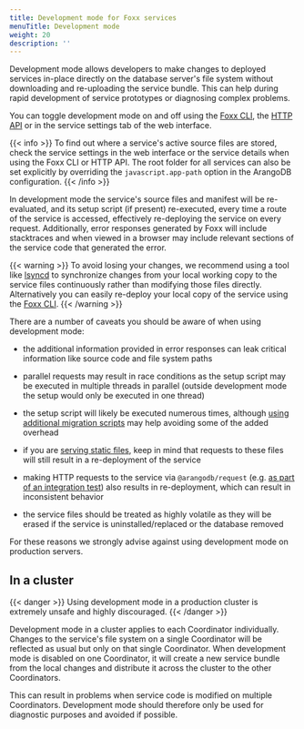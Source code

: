 ```yaml
---
title: Development mode for Foxx services
menuTitle: Development mode
weight: 20
description: ''
---
```

Development mode allows developers to make changes to deployed services
in-place directly on the database server's file system without downloading
and re-uploading the service bundle. This can help during rapid development
of service prototypes or diagnosing complex problems.

You can toggle development mode on and off using
the [Foxx CLI](../../../components/tools/foxx-cli/_index.md),
the [HTTP API](../../http-api/foxx.md#miscellaneous) or
in the service settings tab of the web interface.

{{< info >}}
To find out where a service's active source files are stored, check the
service settings in the web interface or the service details when using
the Foxx CLI or HTTP API. The root folder for all services can also be
set explicitly by overriding the `javascript.app-path` option in the
ArangoDB configuration.
{{< /info >}}

In development mode the service's source files and manifest will be
re-evaluated, and its setup script (if present) re-executed,
every time a route of the service is accessed,
effectively re-deploying the service on every request.
Additionally, error responses generated by Foxx will include stacktraces and
when viewed in a browser may include relevant sections of the service code
that generated the error.

{{< warning >}}
To avoid losing your changes, we recommend using a tool like
[lsyncd](https://github.com/axkibe/lsyncd) to synchronize changes from your
local working copy to the service files continuously rather than modifying
those files directly.
Alternatively you can easily re-deploy your local copy of the service using
the [Foxx CLI](../../../components/tools/foxx-cli/_index.md).
{{< /warning >}}

There are a number of caveats you should be aware of
when using development mode:

- the additional information provided in error responses can leak
  critical information like source code and file system paths

- parallel requests may result in race conditions as the setup script
  may be executed in multiple threads in parallel
  (outside development mode the setup would only be executed in one thread)

- the setup script will likely be executed numerous times, although
  [using additional migration scripts](scripts-and-scheduling.md#migrations)
  may help avoiding some of the added overhead

- if you are [serving static files](working-with-files.md#serving-files),
  keep in mind that requests to these files will still result in
  a re-deployment of the service

- making HTTP requests to the service via `@arangodb/request`
  (e.g. [as part of an integration test](testing-foxx-services.md))
  also results in re-deployment, which can result in inconsistent behavior

- the service files should be treated as highly volatile as they will
  be erased if the service is uninstalled/replaced or the database removed

For these reasons we strongly advise against using development mode
on production servers.

## In a cluster

{{< danger >}}
Using development mode in a production cluster
is extremely unsafe and highly discouraged.
{{< /danger >}}

Development mode in a cluster applies to each Coordinator individually.
Changes to the service's file system on a single Coordinator will be reflected
as usual but only on that single Coordinator.
When development mode is disabled on one Coordinator,
it will create a new service bundle from the local changes and
distribute it across the cluster to the other Coordinators.

This can result in problems when service code is modified
on multiple Coordinators. Development mode should therefore only be used
for diagnostic purposes and avoided if possible.
